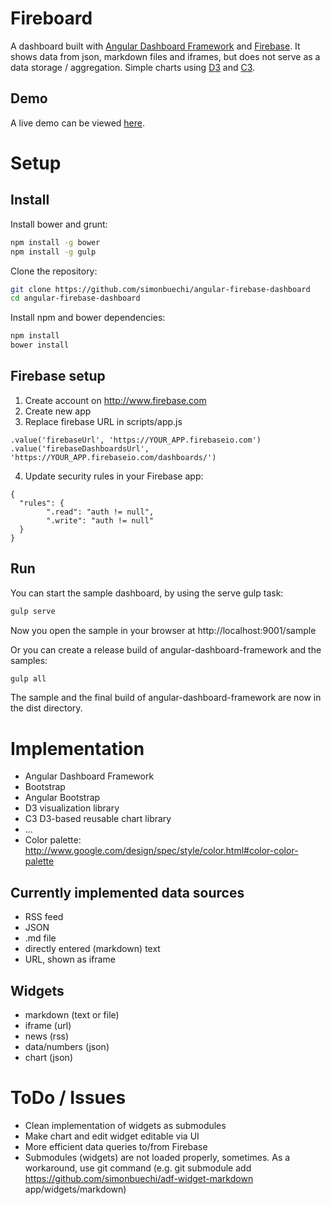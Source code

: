 Fireboard
===================
A dashboard built with [Angular Dashboard Framework](https://github.com/sdorra/angular-dashboard-framework) and [Firebase](https://www.firebase.com). It shows data from json, markdown files and iframes, but does not serve as a data storage / aggregation. Simple charts using [D3](http://d3js.org) and [C3](http://c3js.org).

Demo
----
A live demo can be viewed [here](http://simonbuechi.github.io/angular-firebase-dashboard/). 

Setup
======

Install
-------

Install bower and grunt:

```bash
npm install -g bower
npm install -g gulp
```

Clone the repository:

```bash
git clone https://github.com/simonbuechi/angular-firebase-dashboard
cd angular-firebase-dashboard
```

Install npm and bower dependencies:

```bash
npm install
bower install
```


Firebase setup
---------------
1. Create account on http://www.firebase.com
2. Create new app
3. Replace firebase URL in scripts/app.js
```  
.value('firebaseUrl', 'https://YOUR_APP.firebaseio.com')
.value('firebaseDashboardsUrl', 'https://YOUR_APP.firebaseio.com/dashboards/')
```
4. Update security rules in your Firebase app:
```
{
  "rules": {
        ".read": "auth != null",
        ".write": "auth != null"
  }
}
```

Run
----
You can start the sample dashboard, by using the serve gulp task:

```bash
gulp serve
```

Now you open the sample in your browser at http://localhost:9001/sample

Or you can create a release build of angular-dashboard-framework and the samples:

```bash
gulp all
```
The sample and the final build of angular-dashboard-framework are now in the dist directory.


Implementation
============

- Angular Dashboard Framework
- Bootstrap
- Angular Bootstrap
- D3 visualization library
- C3 D3-based reusable chart library
- ...
- Color palette: http://www.google.com/design/spec/style/color.html#color-color-palette


Currently implemented data sources
-----------------------
- RSS feed
- JSON
- .md file
- directly entered (markdown) text
- URL, shown as iframe

Widgets
--------
- markdown (text or file)
- iframe (url)
- news (rss)
- data/numbers (json)
- chart (json)


ToDo / Issues
======

- Clean implementation of widgets as submodules
- Make chart and edit widget editable via UI 
- More efficient data queries to/from Firebase
- Submodules (widgets) are not loaded properly, sometimes. As a workaround, use git command (e.g. git submodule add https://github.com/simonbuechi/adf-widget-markdown app/widgets/markdown)
